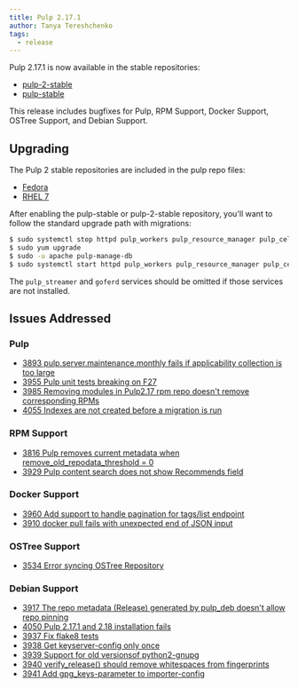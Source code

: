 ```yaml
---
title: Pulp 2.17.1
author: Tanya Tereshchenko
tags:
  - release
---
```


Pulp 2.17.1 is now available in the stable repositories:

* [pulp-2-stable](https://repos.fedorapeople.org/pulp/pulp/stable/2/)
* [pulp-stable](https://repos.fedorapeople.org/pulp/pulp/stable/latest/)

This release includes bugfixes for Pulp, RPM Support, Docker Support, OSTree Support, and Debian Support.

## Upgrading

The Pulp 2 stable repositories are included in the pulp repo files:

- [Fedora](https://repos.fedorapeople.org/repos/pulp/pulp/fedora-pulp.repo)
- [RHEL 7](https://repos.fedorapeople.org/repos/pulp/pulp/rhel-pulp.repo)

After enabling the pulp-stable or pulp-2-stable repository, you'll want to
follow the standard upgrade path with migrations:

```sh
$ sudo systemctl stop httpd pulp_workers pulp_resource_manager pulp_celerybeat pulp_streamer goferd
$ sudo yum upgrade
$ sudo -u apache pulp-manage-db
$ sudo systemctl start httpd pulp_workers pulp_resource_manager pulp_celerybeat pulp_streamer goferd
```

The `pulp_streamer` and `goferd` services should be omitted if those services are not installed.


## Issues Addressed

### Pulp
- [3893	pulp.server.maintenance.monthly fails if applicability collection is too large](https://pulp.plan.io/issues/3893)
- [3955	Pulp unit tests breaking on F27](https://pulp.plan.io/issues/3955)
- [3985	Removing modules in Pulp2.17 rpm repo doesn't remove corresponding RPMs](https://pulp.plan.io/issues/3985)
- [4055	Indexes are not created before a migration is run](https://pulp.plan.io/issues/4055)

### RPM Support
- [3816	Pulp removes current metadata when remove_old_repodata_threshold = 0](https://pulp.plan.io/issues/3816)
- [3929	Pulp content search does not show Recommends field](https://pulp.plan.io/issues/3929)

### Docker Support
- [3960	Add support to handle pagination for tags/list endpoint](https://pulp.plan.io/issues/3960)
- [3910	 docker pull fails with unexpected end of JSON input](https://pulp.plan.io/issues/3910)

### OSTree Support
- [3534	Error syncing OSTree Repository](https://pulp.plan.io/issues/3534)

### Debian Support
- [3917	The repo metadata (Release) generated by pulp_deb doesn't allow repo pinning](https://pulp.plan.io/issues/3917)
- [4050	Pulp 2.17.1 and 2.18 installation fails](https://pulp.plan.io/issues/4050)
- [3937	Fix flake8 tests](https://pulp.plan.io/issues/3937)
- [3938	Get keyserver-config only once](https://pulp.plan.io/issues/3938)
- [3939	Support for old versionsof python2-gnupg](https://pulp.plan.io/issues/3939)
- [3940	verify_release() should remove whitespaces from fingerprints](https://pulp.plan.io/issues/3940)
- [3941	Add gpg_keys-parameter to importer-config](https://pulp.plan.io/issues/3941)

